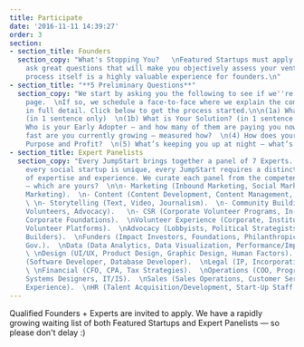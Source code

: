 ```yaml
---
title: Participate
date: '2016-11-11 14:39:27'
order: 3
section:
- section_title: Founders
  section_copy: "What's Stopping You?   \nFeatured Startups must apply: because we
    ask great questions that will make you objectively assess your venture, the application
    process itself is a highly valuable experience for founders.\n"
- section_title: "**5 Preliminary Questions**"
  section_copy: "We start by asking you the following to see if we''re on the same
    page.  \nIf so, we schedule a face-to-face where we explain the complete process
    in full detail. Click below to get the process started.\n\n(1a) What is The Problem?
    (in 1 sentence only)  \n(1b) What is Your Solution? (in 1 sentence only)  \n(2)
    Who is your Early Adopter — and how many of them are paying you now?  \n(3) How
    fast are you currently growing — measured how?  \n(4) How does your venture reconcile
    Purpose and Profit?  \n(5) What’s keeping you up at night — what’s stopping you?"
- section_title: Expert Panelists
  section_copy: "Every JumpStart brings together a panel of 7 Experts.  \nBecause
    every social startup is unique, every JumpStart requires a distinct combination
    of expertise and experience. We curate each panel from the competencies below
    — which are yours?  \n\n- Marketing (Inbound Marketing, Social Marketing, Content
    Marketing).  \n- Content (Content Development, Content Management, Content Marketing).
    \ \n- Storytelling (Text, Video, Journalism).  \n- Community Building (Membership,
    Volunteers, Advocacy).   \n- CSR (Corporate Volunteer Programs, In-Kind Programs,
    Corporate Foundations).  \nVolunteer Experience (Corporate, Institutional, Online
    Volunteer Platforms).  \nAdvocacy (Lobbyists, Political Strategists, Coalistion
    Builders).  \nFunders (Impact Investors, Foundations, Philanthropic Advisors,
    Gov.).  \nData (Data Analytics, Data Visualization, Performance/Impact Measurement).
    \ \nDesign (UI/UX, Product Design, Graphic Design, Human Factors).  \nProgramming
    (Software Developer, Database Developer).  \nLegal (IP, Incorporation Strategies).
    \ \nFinancial (CFO, CPA, Tax Strategies).  \nOperations (COO, Program Managers,
    Systems Designers, IT/IS).  \nSales (Sales Operations, Customer Service, Customer
    Experience).  \nHR (Talent Acquisition/Development, Start-Up Staff Scaling/Structure)."
---
```

Qualified Founders + Experts are invited to apply. We have a rapidly growing waiting list of both Featured Startups and Expert Panelists — so please don't delay :)
